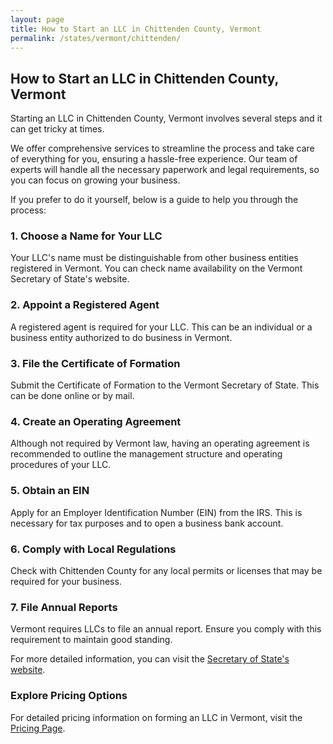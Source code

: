 ```yaml
---
layout: page
title: How to Start an LLC in Chittenden County, Vermont
permalink: /states/vermont/chittenden/
---
```


<h2>How to Start an LLC in Chittenden County, Vermont</h2>

<p>Starting an LLC in Chittenden County, Vermont involves several steps and it can get tricky at times.</p>

<p>We offer comprehensive services to streamline the process and take care of everything for you, ensuring a hassle-free experience. Our team of experts will handle all the necessary paperwork and legal requirements, so you can focus on growing your business.</p>

<p>If you prefer to do it yourself, below is a guide to help you through the process:</p>

<h3>1. Choose a Name for Your LLC</h3>
<p>Your LLC's name must be distinguishable from other business entities registered in Vermont. You can check name availability on the Vermont Secretary of State's website.</p>

<h3>2. Appoint a Registered Agent</h3>
<p>A registered agent is required for your LLC. This can be an individual or a business entity authorized to do business in Vermont.</p>

<h3>3. File the Certificate of Formation</h3>
<p>Submit the Certificate of Formation to the Vermont Secretary of State. This can be done online or by mail.</p>

<h3>4. Create an Operating Agreement</h3>
<p>Although not required by Vermont law, having an operating agreement is recommended to outline the management structure and operating procedures of your LLC.</p>

<h3>5. Obtain an EIN</h3>
<p>Apply for an Employer Identification Number (EIN) from the IRS. This is necessary for tax purposes and to open a business bank account.</p>

<h3>6. Comply with Local Regulations</h3>
<p>Check with Chittenden County for any local permits or licenses that may be required for your business.</p>

<h3>7. File Annual Reports</h3>
<p>Vermont requires LLCs to file an annual report. Ensure you comply with this requirement to maintain good standing.</p>

<p>For more detailed information, you can visit the <a href="https://www.sos.vermont.gov/">Secretary of State's website</a>.</p>

<h3>Explore Pricing Options</h3>
<p>For detailed pricing information on forming an LLC in Vermont, visit the <a href="{ '/new-pricing/' | relative_url }">Pricing Page</a>.</p>
